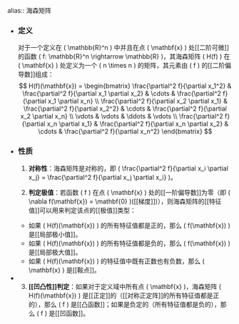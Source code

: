 alias:: 海森矩阵

- ### 定义
  对于一个定义在 \( \mathbb{R}^n \) 中并且在点 \( \mathbf{x} \) 处[[二阶可微]]的函数 \( f: \mathbb{R}^n \rightarrow \mathbb{R} \)，其海森矩阵 \( H(f) \) 在 \( \mathbf{x} \) 处定义为一个 \( n \times n \) 的矩阵，其元素由 \( f \) 的[[二阶偏导数]]组成：
  $$ H(f)(\mathbf{x}) = \begin{bmatrix}
  \frac{\partial^2 f}{\partial x_1^2} & \frac{\partial^2 f}{\partial x_1 \partial x_2} & \cdots & \frac{\partial^2 f}{\partial x_1 \partial x_n} \\
  \frac{\partial^2 f}{\partial x_2 \partial x_1} & \frac{\partial^2 f}{\partial x_2^2} & \cdots & \frac{\partial^2 f}{\partial x_2 \partial x_n} \\
  \vdots & \vdots & \ddots & \vdots \\
  \frac{\partial^2 f}{\partial x_n \partial x_1} & \frac{\partial^2 f}{\partial x_n \partial x_2} & \cdots & \frac{\partial^2 f}{\partial x_n^2}
  \end{bmatrix} $$
- ### 性质
  
  1. **对称性**：海森矩阵是对称的，即 \( \frac{\partial^2 f}{\partial x_i \partial x_j} = \frac{\partial^2 f}{\partial x_j \partial x_i} \)。
  
  2. **判定极值**：若函数 \( f \) 在点 \( \mathbf{x} \) 处的[[一阶偏导数]]为零（即 \( \nabla f(\mathbf{x}) = \mathbf{0} \)([[梯度]])），则海森矩阵的[[特征值]]可以用来判定该点的[[极值]]类型：
	- 如果 \( H(f)(\mathbf{x}) \) 的所有特征值都是正的，那么 \( f(\mathbf{x}) \) 是[[局部极小值]]。
	- 如果 \( H(f)(\mathbf{x}) \) 的所有特征值都是负的，那么 \( f(\mathbf{x}) \) 是[[局部极大值]]。
	- 如果 \( H(f)(\mathbf{x}) \) 的特征值中既有正数也有负数，那么 \( \mathbf{x} \) 是[[鞍点]]。
- 3. **[[凹凸性]]判定**：如果对于定义域中所有点 \( \mathbf{x} \)，海森矩阵 \( H(f)(\mathbf{x}) \) 是[[正定]]的（[[对称正定阵]]的所有特征值都是正的），那么 \( f \) 是[[凸函数]]；如果是负定的（所有特征值都是负的），那么 \( f \) 是[[凹函数]]。